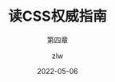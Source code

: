 ---
layout:     post
title:      读CSS权威指南
subtitle:   第四章
date:       2022-05-06
author:     zlw
header-img: img/home.jpg
catalog: 	 true
tags:
    - CSS
    - CSS全位指南
---